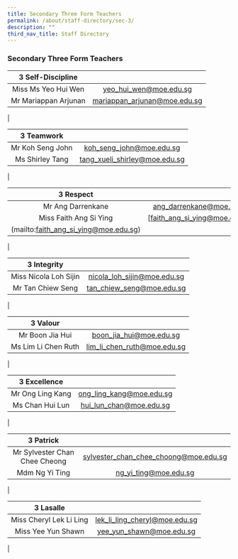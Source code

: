 ```yaml
---
title: Secondary Three Form Teachers
permalink: /about/staff-directory/sec-3/
description: ""
third_nav_title: Staff Directory
---
```

### **Secondary Three Form Teachers**

| 3 Self-Discipline |  |
|:---:|:---:|
| Miss Ms Yeo Hui Wen | [yeo_hui_wen@moe.edu.sg](mailto:yeo_hui_wen@moe.edu.sg) |
| Mr Mariappan Arjunan | [mariappan_arjunan@moe.edu.sg](mailto:mariappan_arjunan@moe.edu.sg) |
|

| 3 Teamwork |  |
|:---:|:---:|
| Mr Koh Seng John | [koh_seng_john@moe.edu.sg](mailto:koh_seng_john@moe.edu.sg) |
| Ms Shirley Tang | [tang_xueli_shirley@moe.edu.sg](mailto:tang_xueli_shirley@moe.edu.sg) |
|

| 3 Respect |  |
|:---:|:---:|
| Mr Ang Darrenkane | [ang_darrenkane@moe.edu.sg](mailto:ang_darrenkane@moe.edu.sg) |
| Miss Faith Ang Si Ying |[faith_ang_si_ying@moe.edu.sg)]
(mailto:faith_ang_si_ying@moe.edu.sg) |
|

| 3 Integrity |  |
|:---:|:---:|
| Miss Nicola Loh Sijin | [nicola_loh_sijin@moe.edu.sg](mailto:nicola_loh_sijin@moe.edu.sg) |
| Mr Tan Chiew Seng | [tan_chiew_seng@moe.edu.sg](mailto:tan_chiew_seng@moe.edu.sg) |
|

| 3 Valour |  |
|:---:|:---:|
| Mr Boon Jia Hui | [boon_jia_hui@moe.edu.sg](mailto:boon_jia_hui@moe.edu.sg) |
| Ms Lim Li Chen Ruth | [lim_li_chen_ruth@moe.edu.sg](mailto:lim_li_chen_ruth@moe.edu.sg) |
|

| 3 Excellence |  |
|:---:|:---:|
| Mr Ong Ling Kang | [ong_ling_kang@moe.edu.sg](mailto:ong_ling_kang@moe.edu.sg) |
| Ms Chan Hui Lun | [hui_lun_chan@moe.edu.sg](mailto:hui_lun_chan@moe.edu.sg) |
|

| 3 Patrick |  |
|:---:|:---:|
| Mr Sylvester Chan Chee Cheong | [sylvester_chan_chee_choong@moe.edu.sg](mailto:sylvester_chan_chee_choong@moe.edu.sg) |
| Mdm Ng Yi Ting | [ng_yi_ting@moe.edu.sg](mailto:lng_yi_ting@moe.edu.sg) |
|

| 3 Lasalle |  |
|:---:|:---:|
| Miss Cheryl Lek Li Ling | [lek_li_ling_cheryl@moe.edu.sg](mailto:lek_li_ling_cheryl@moe.edu.sg) |
| Miss Yee Yun Shawn | [yee_yun_shawn@moe.edu.sg](mailto:yee_yun_shawn@moe.edu.sg) |
|